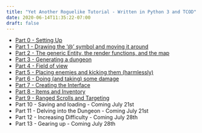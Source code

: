 ```yaml
---
title: "Yet Another Roguelike Tutorial - Written in Python 3 and TCOD"
date: 2020-06-14T11:35:22-07:00
draft: false
---
```

  - [Part 0 - Setting Up](/tutorials/tcod/v2/part-0)
  - [Part 1 - Drawing the ‘@’ symbol and moving it
    around](/tutorials/tcod/v2/part-1)
  - [Part 2 - The generic Entity, the render functions, and the map](/tutorials/tcod/v2/part-2)
  - [Part 3 - Generating a dungeon](/tutorials/tcod/v2/part-3)
  - [Part 4 - Field of view](/tutorials/tcod/v2/part-4)
  - [Part 5 - Placing enemies and kicking them (harmlessly)](/tutorials/tcod/v2/part-5)
  - [Part 6 - Doing (and taking) some damage](/tutorials/tcod/v2/part-6)
  - [Part 7 - Creating the Interface](/tutorials/tcod/v2/part-7)
  - [Part 8 - Items and Inventory](/tutorials/tcod/v2/part-9)
  - [Part 9 - Ranged Scrolls and Targeting](/tutorials/tcod/v2/part-9)
  - Part 10 - Saving and loading - Coming July 21st
  - Part 11 - Delving into the Dungeon - Coming July 21st
  - Part 12 - Increasing Difficulty - Coming July 28th
  - Part 13 - Gearing up - Coming July 28th